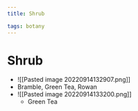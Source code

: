 ```yaml
---
title: Shrub

tags: botany 
---
```


# Shrub
- ![[Pasted image 20220914132907.png]]
- Bramble, Green Tea, Rowan
- ![[Pasted image 20220914133200.png]]
	- Green Tea
	